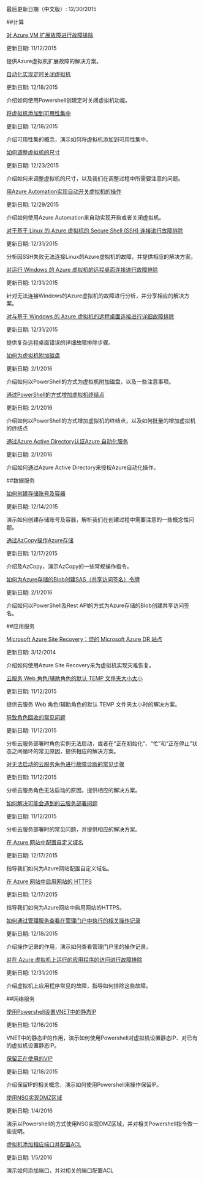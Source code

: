 
最后更新日期（中文版）: 12/30/2015 




##计算

[对 Azure VM 扩展故障进行故障排除](/documentation/articles/troubleshoot/aog-virtual-machine-add-vm-to-availability-group)

更新日期: 11/12/2015 

提供Azure虚拟机扩展故障的解决方案。

[自动化实现定时关闭虚拟机](/documentation/articles/troubleshoot/aog-virtual-machine-how-to-turn-off-vm-automatically)

 更新日期: 12/18/2015 

介绍如何使用Powershell创建定时关闭虚拟机功能。

[将虚拟机添加到可用性集中](/documentation/articles/troubleshoot/aog-virtual-machine-add-vm-to-availability-group)

 更新日期: 12/18/2015 

介绍可用性集的概念，演示如何将虚拟机添加到可用性集中。

[如何调整虚拟机的尺寸](/documentation/articles/troubleshoot/aog-virtual-machine-how-to-reset-vm-size)

 更新日期: 12/23/2015 

介绍如何来调整虚拟机的尺寸，以及我们在调整过程中所需要注意的问题。

[用Azure Automation实现自动开关虚拟机的操作](/documentation/articles/troubleshoot/virtual-machine-add-vm-to-availability-group)

 更新日期: 12/29/2015 

介绍如何使用Azure Automation来自动实现开启或者关闭虚拟机。

[对于基于 Linux 的 Azure 虚拟机的 Secure Shell (SSH) 连接进行故障排除](/documentation/articles/virtual-machines-troubleshoot-ssh-connections)

 更新日期: 12/31/2015 

分析因SSH失败无法连接Linux的Azure虚拟机的故障，并提供相应的解决方案。

[对运行 Windows 的 Azure 虚拟机的远程桌面连接进行故障排除](/documentation/articles/virtual-machines-troubleshoot-remote-desktop-connections)

 更新日期: 12/31/2015 

针对无法连接Windows的Azure虚拟机的故障进行分析，并分享相应的解决方案。

[对与基于 Windows 的 Azure 虚拟机的远程桌面连接进行详细故障排除](/documentation/articles/virtual-machines-rdp-detailed-troubleshoot)

 更新日期: 12/31/2015 

提供复杂远程桌面错误的详细故障排除步骤。

[如何为虚拟机附加磁盘](/documentation/articles/aog-virtual-machine-attach-vhd)

 更新日期: 2/1/2016 

介绍如何以PowerShell的方式为虚拟机附加磁盘，以及一些注意事项。

[通过PowerShell的方式增加虚拟机终结点](/documentation/articles/aog-virtual-network-ps-add-endpoint)

 更新日期: 2/1/2016 

介绍如何以PowerShell的方式增加虚拟机的终结点，以及如何批量的增加虚拟机的终结点

[通过Azure Active Directory认证Azure 自动化服务](/documentation/articles/aog-automation-connect-mooncake)

 更新日期: 2/1/2016 

介绍如何通过Azure Active Directory来授权Azure自动化操作。


##数据服务

[如何创建存储账号及容器](/documentation/articles/troubleshoot/aog-storage-how-to-create-account-container)

 更新日期: 12/14/2015 

演示如何创建存储账号及容器，解析我们在创建过程中需要注意的一些概念性问题。

[通过AzCopy操作Azure存储](/documentation/articles/troubleshoot/aog-storage-how-to-use-azcopy)

 更新日期: 12/17/2015 

介绍及AzCopy，演示AzCopy的一些常规操作指令。

[如何为Azure存储的Blob创建SAS（共享访问签名）令牌](/documentation/articles/aog-storage-how-to-create-sas-for-blob)

 更新日期: 2/1/2016 

介绍如何以PowerShell及Rest API的方式为Azure存储的Blob创建共享访问签名。




##应用服务

[Microsoft Azure Site Recovery：您的 Microsoft Azure DR 站点](http://blogs.technet.com/b/chinatechnet/archive/2014/12/04/microsoft-azure-site-recovery-microsoft-azure-dr.aspx)

 更新日期: 3/12/2014 

介绍如何使用Azure Site Recovery来为虚拟机实现灾难恢复。

[云服务 Web 角色/辅助角色的默认 TEMP 文件夹大小太小](/documentation/articles/cloud-services-troubleshoot-default-temp-folder-size-too-small-web-worker-role)

 更新日期: 11/12/2015 

提供云服务 Web 角色/辅助角色的默认 TEMP 文件夹太小时的解决方案。

[导致角色回收的常见问题](/documentation/articles/cloud-services-troubleshoot-common-issues-which-cause-roles-recycle)

 更新日期: 11/12/2015 

分析云服务部署时角色实例无法启动，或者在“正在初始化”、“忙”和“正在停止”状态之间循环的常见原因，提供相应的解决方案。

[对无法启动的云服务角色进行故障诊断的常见步骤](/documentation/articles/cloud-services-troubleshoot-roles-that-fail-start)

更新日期: 11/12/2015 

分析云服务角色无法启动的原因，提供相应的解决方案。

[如何解决可能会遇到的云服务部署问题](/documentation/articles/cloud-services-troubleshoot-deployment-problems)

更新日期: 11/12/2015 

分析云服务部署时的常见问题，并提供相应的解决方案。

[在 Azure 网站中配置自定义域名](/documentation/articles/web-sites-custom-domain-name)

 更新日期: 12/17/2015 

指导我们如何为Azure网站配置自定义域名。

[在 Azure 网站中启用网站的 HTTPS](/documentation/articles/web-sites-configure-ssl-certificate)

更新日期: 12/17/2015 

指导我们如何为Azure网站中启用网站的HTTPS。

[如何通过管理服务查看在管理门户中执行的相关操作记录](/documentation/articles/troubleshoot/aog-management-portal-how-to-see-operation-log)

 更新日期: 12/18/2015 

介绍操作记录的作用，演示如何查看管理门户里的操作记录。

[对在 Azure 虚拟机上运行的应用程序的访问进行故障排除](/documentation/articles/virtual-machines-troubleshoot-access-application)

 更新日期: 12/31/2015 

介绍虚拟机上应用程序常见的故障，指导如何排除这些故障。

##网络服务

[使用Powershell设置VNET中的静态IP](/documentation/articles/troubleshoot/aog-virtual-network-how-to-use-internal-ip)

更新日期: 12/16/2015 

VNET中的静态IP的作用，演示如何使用Powershell对虚拟机设置静态IP、对已有的虚拟机设置静态IP。

[保留正在使用的VIP](/documentation/articles/troubleshoot/aog-virtual-network-how-to-use-reserved-ip)

更新日期: 12/18/2015 

介绍保留IP的相关概念，演示如何使用Powershell来操作保留IP。

[使用NSG实现DMZ区域](/documentation/articles/troubleshoot/aog-virtual-network-use-nsg-dmz)

 更新日期: 1/4/2016 

演示以Powershell的方式使用NSG实现DMZ区域，并对相关Powershell指令做一些说明。

[虚拟机添加相应端口并配置ACL](/documentation/articles/aog-virtual-network-add-endpoint-and-acl)

更新日期: 1/5/2016 

演示如何添加端口，并对相关的端口配置ACL